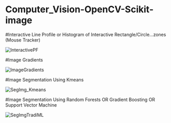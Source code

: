 # Computer_Vision-OpenCV-Scikit-image

#Interactive Line Profile or Histogram of Interactive Rectangle/Circle...zones (Mouse Tracker)

![InteractivePF](https://user-images.githubusercontent.com/78222574/129739608-7450886a-cf38-4324-bd3b-1572ab96861f.JPG)

#Image Gradients

![ImageGradients](https://user-images.githubusercontent.com/78222574/129740542-bcd320cb-fbd2-4455-89a9-79ecb0aa25a5.JPG)

#Image Segmentation Using Kmeans

![SegImg_Kmeans](https://user-images.githubusercontent.com/78222574/129740708-54f30b91-4e5e-49c3-97be-fe929bfdb2b7.JPG)

#Image Segmentation Using Random Forests OR Gradient Boosting OR Support Vector Machine

![SegImgTradiML](https://user-images.githubusercontent.com/78222574/129740934-3948c699-a68b-4910-95d0-97ff7c424474.JPG)

